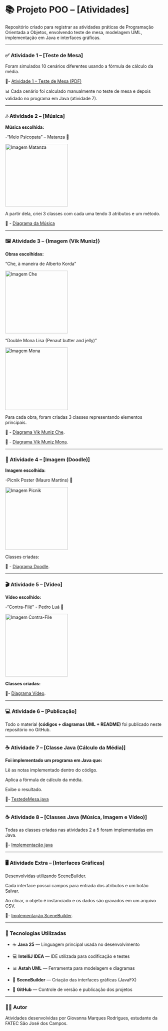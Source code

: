 # 📚 Projeto POO – [Atividades]

Repositório criado para registrar as atividades práticas de Programação Orientada a Objetos, envolvendo teste de mesa, modelagem UML, implementação em Java e interfaces gráficas.

___________________________________________________________________________________________________________________________________________________________________________________________________________________


### ✅ Atividade 1 – [Teste de Mesa]

Foram simulados 10 cenários diferentes usando a fórmula de cálculo da média.

📌- [Atividade 1 – Teste de Mesa (PDF)](Atividades1_5/Exercicio_1_TesteDeMesa.pdf)

📊 Cada cenário foi calculado manualmente no teste de mesa e depois validado no programa em Java (atividade 7).

---


### 🎶 Atividade 2 – [Música]

**Música escolhida:** 

-“Meio Psicopata” – Matanza 🎵

<img src="https://th.bing.com/th/id/R.33bcbf0a064ce390ddea75bb1f1828da?rik=7JxBLi24WMDfrw&pid=ImgRaw&r=0" alt="Imagem Matanza" width="200">

A partir dela, criei 3 classes com cada uma tendo 3 atributos e um método.

📌 - [Diagrama da Música](Atividades1_5/Atividade2_musica.png)

---


### 🖼️ Atividade 3 – {Imagem (Vik Muniz)}

**Obras escolhidas:**

“Che, à maneira de Alberto Korda”

<img src="https://th.bing.com/th/id/R.2c6493048429aef7a82e7bbb66e126d9?rik=lSYDm6t%2fvLrV3w&pid=ImgRaw&r=0" alt="Imagem Che" width="200">


“Double Mona Lisa (Penaut butter and jelly)”

<img src="https://th.bing.com/th/id/R.9c3551c53fb3711095fe78eb4a524bae?rik=yyzlJ1Yvqx2p3g&riu=http%3a%2f%2f2.bp.blogspot.com%2f-e4SwP-hCChk%2fUHMtY71CPuI%2fAAAAAAAABUk%2fX83-C9ksjmo%2fs1600%2fVik_muniz_1.jpg&ehk=ICXjtnPh3l%2fMAT2L8H%2bpXEQ%2fX7TtzajwLe0JX4%2fEIM4%3d&risl=&pid=ImgRaw&r=0" alt="Imagem Mona" width="200">

Para cada obra, foram criadas 3 classes representando elementos principais.

📌 - [Diagrama Vik Muniz Che](Atividades1_5/Atividade3_VikMuniz_che.png).

📌 - [Diagrama Vik Muniz Mona](Atividades1_5/Atividade3_VikMuniz_mona.png).

---


### 🎨 Atividade 4 – [Imagem (Doodle)]

**Imagem escolhida:**

-Picnik Poster (Mauro Martins) 🍉

<img src="https://static.wixstatic.com/media/c097a7_08a7c015f1364d6fb727d1c7fc1aa529~mv2.jpg/v1/fill/w_954,h_680,al_c,q_85,enc_avif,quality_auto/c097a7_08a7c015f1364d6fb727d1c7fc1aa529~mv2.jpg" alt="Imagem Picnik" width="200">

Classes criadas:

📌 - [Diagrama Doodle](Atividades1_5/Atividade4_Doodle_picnikPoster.png).

---


### 🎬 Atividade 5 – [Vídeo]

**Vídeo escolhido:**

-“Contra-Filé" - Pedro Luá 🥩

<img src="https://safezonegames.com/wp-content/uploads/2023/02/contra.jpg" alt="Imagem Contra-File" width="200">

**Classes criadas:**

📌- [Diagrama Vídeo](Atividades1_5/Atividade5_video.png).

---


### 💻 Atividade 6 – [Publicação]

Todo o material **(códigos + diagramas UML + README)** foi publicado neste repositório no GitHub.

---


### ☕ Atividade 7 – [Classe Java (Cálculo da Média)]

**Foi implementado um programa em Java que:**

Lê as notas implementado dentro do código.

Aplica a fórmula de cálculo da média.

Exibe o resultado.

📌- [TestedeMesa.java](atividade7/atividade7/src/TestedeMesa)

---


### ☕ Atividade 8 – [Classes Java (Música, Imagem e Vídeo)]

Todas as classes criadas nas atividades 2 a 5 foram implementadas em Java.

📌- [Implementação java](Atividade8)

---


### 🖥️ Atividade Extra – [Interfaces Gráficas]

Desenvolvidas utilizando SceneBuilder.

Cada interface possui campos para entrada dos atributos e um botão Salvar.

Ao clicar, o objeto é instanciado e os dados são gravados em um arquivo CSV.

📌- [Implementação SceneBuilder](https://github.com/Markeis24/Atividade_LP_E1/tree/main/Atividade8.2/Atividade8/src/main).

___________________________________________________________________________________________________________________________________________________________________________________________________________________


### 🚀 Tecnologias Utilizadas

- ☕ **Java 25** — Linguagem principal usada no desenvolvimento  

- 💻 **IntelliJ IDEA** — IDE utilizada para codificação e testes  

- 📊 **Astah UML** — Ferramenta para modelagem e diagramas  

- 🎨 **SceneBuilder** — Criação das interfaces gráficas (JavaFX)  

- 🐙 **GitHub** — Controle de versão e publicação dos projetos

---


### 👩‍💻 Autor

Atividades desenvolvidas por Giovanna Marques Rodrigues, estudante da FATEC São José dos Campos.
